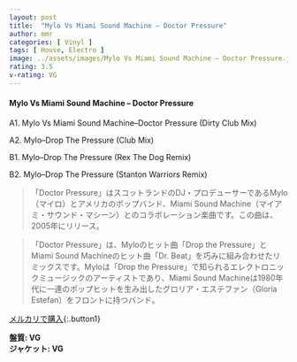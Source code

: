```yaml
---
layout: post
title:  "Mylo Vs Miami Sound Machine – Doctor Pressure"
author: mmr
categories: [ Vinyl ]
tags: [ House, Electro ]
image: ../assets/images/Mylo Vs Miami Sound Machine – Doctor Pressure.jpg
rating: 3.5
v-rating: VG
---
```


#### Mylo Vs Miami Sound Machine – Doctor Pressure

A1. Mylo Vs Miami Sound Machine–Doctor Pressure (Dirty Club Mix)

A2. Mylo–Drop The Pressure (Club Mix)

B1. Mylo–Drop The Pressure (Rex The Dog Remix)

B2. Mylo–Drop The Pressure (Stanton Warriors Remix)

> 「Doctor Pressure」はスコットランドのDJ・プロデューサーであるMylo（マイロ）とアメリカのポップバンド、Miami Sound Machine（マイアミ・サウンド・マシーン）とのコラボレーション楽曲です。この曲は、2005年にリリース。

> 「Doctor Pressure」は、Myloのヒット曲「Drop the Pressure」とMiami Sound Machineのヒット曲「Dr. Beat」を巧みに組み合わせたリミックスです。Myloは「Drop the Pressure」で知られるエレクトロニックミュージックのアーティストであり、Miami Sound Machineは1980年代に一連のポップヒットを生み出したグロリア・エステファン（Gloria Estefan）をフロントに持つバンド。


[メルカリで購入](https://jp.mercari.com/item/m34100476893){:.button1}

<div class="mt-4 mb-4 d-flex align-items-center">
<strong class="mr-1">盤質: VG</strong>
</div>
<div class="mt-4 mb-4 d-flex align-items-center">
<strong class="mr-1">ジャケット: VG</strong>
</div>
